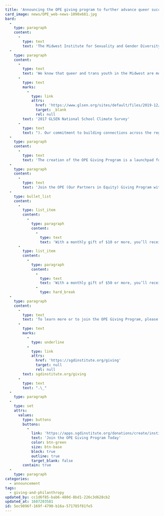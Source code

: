 ```yaml
---
title: 'Announcing the OPE giving program to further advance queer success in the Midwest'
card_image: news/OPE_web-news-1090x681.jpg
bard:
  -
    type: paragraph
    content:
      -
        type: text
        text: 'The Midwest Institute for Sexuality and Gender Diversity is pleased to announce the launch of the OPE (Our Partners in Equity) Giving Program. A nod to our favorite Midwesternism, the OPE Giving Program is created to further advance queer success in the Midwest.'
  -
    type: paragraph
    content:
      -
        type: text
        text: 'We know that queer and trans youth in the Midwest are more likely to experience “biased language, victimization, and anti-LGBTQ discriminatory school policies and practices” than in the Northeast or West ('
      -
        type: text
        marks:
          -
            type: link
            attrs:
              href: 'https://www.glsen.org/sites/default/files/2019-12/Full_NSCS_Report_English_2017.pdf'
              target: _blank
              rel: null
        text: '2017 GLSEN National School Climate Survey'
      -
        type: text
        text: "). Our commitment to building connections across the region and providing a sense of community plays a critical role in boosting health outcomes for queer and trans youth.\_"
  -
    type: paragraph
    content:
      -
        type: text
        text: 'The creation of the OPE Giving Program is a launchpad for new programs and initiatives that create more opportunities for queer and trans students to experience a sense of community, belonging, and empowerment. The fund will be a vital resource in an underfunded and overlooked region.'
  -
    type: paragraph
    content:
      -
        type: text
        text: 'Join the OPE (Our Partners in Equity) Giving Program with a monthly donation and receive exclusive benefits:'
  -
    type: bullet_list
    content:
      -
        type: list_item
        content:
          -
            type: paragraph
            content:
              -
                type: text
                text: 'With a monthly gift of $10 or more, you’ll receive a donor-exclusive quarterly newsletter with updates and behind-the-scenes information about Institute programs.'
      -
        type: list_item
        content:
          -
            type: paragraph
            content:
              -
                type: text
                text: 'With a monthly gift of $50 or more, you’ll receive an exclusive invitation to an annual virtual event.'
              -
                type: hard_break
  -
    type: paragraph
    content:
      -
        type: text
        text: 'To learn more or to join the OPE Giving Program, please visit: '
      -
        type: text
        marks:
          -
            type: underline
          -
            type: link
            attrs:
              href: 'https://sgdinstitute.org/giving'
              target: null
              rel: null
        text: sgdinstitute.org/giving
      -
        type: text
        text: ".\_"
  -
    type: paragraph
  -
    type: set
    attrs:
      values:
        type: buttons
        buttons:
          -
            link: 'https://apps.sgdinstitute.org/donations/create/institute'
            text: 'Join the OPE Giving Program Today'
            color: btn-green
            size: btn-base
            block: true
            outline: true
            target_blank: false
        contain: true
  -
    type: paragraph
categories:
  - announcement
tags:
  - giving-and-philanthropy
updated_by: cc1d6f85-bab6-480d-8bd1-226c3d628cb2
updated_at: 1607203581
id: 5ec9896f-169f-4790-b16a-571785f81fe5
---
```

